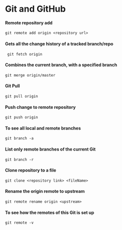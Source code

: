 # Git and GitHub
#### Remote repository add
```
git remote add origin <repository url>
```
#### Gets all the change history of a tracked branch/repo
``` git fetch origin```
#### Combines the current branch, with a specified branch
```
git merge origin/master
```
#### Git Pull
```
git pull origin
```
#### Push change to remote repository
```
git push origin
```
#### To see all local and remote branches
```
git branch -a
```
#### List only remote branches of the current Git
```
git branch -r
```
#### Clone repository to a file
```
git clone <repository link> <fileName>
```
#### Rename the origin remote to upstream
```
git remote rename origin <upstream>
```
#### To see how the remotes of this Git is set up
```
git remote -v
```